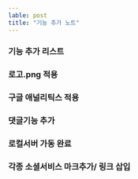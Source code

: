 ```yaml
---
lable: post
title: "기능 추가 노트"
---
```

### 기능 추가 리스트
### 로고.png 적용
### 구글 애널리틱스 적용
### 댓글기능 추가
### 로컬서버 가동 완료
### 각종 소셜서비스 마크추가/ 링크 삽입


